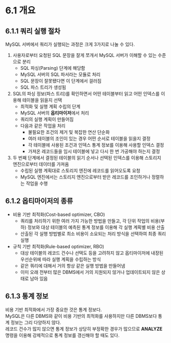 # 6.1 개요

## 6.1.1 쿼리 실행 절차

MySQL 서버에서 쿼리가 실행되는 과정은 크게 3가지로 나눌 수 있다.

1. 사용자로부터 요청된 SQL 문장을 잘게 쪼개서 MySQL 서버가 이해할 수 있는 수준으로 분리
    - SQL 파싱(Parsing) 단계에 해당함
    - MySQL 서버의 SQL 파서라는 모듈로 처리
    - SQL 문장이 잘못됐다면 이 단계에서 걸러짐
    - SQL 파스 트리가 생성됨
2. SQL의 파싱 정보(파스 트리)를 확인하면서 어떤 테이블부터 읽고 어떤 인덱스를 이용해 테이블을 읽을지 선택
    - 최적화 및 실행 계획 수립의 단계
    - MySQL 서버의 **옵티마이저**에서 처리
    - 쿼리의 실행 계획이 만들어짐
    - 다음과 같은 작업을 처리
        - 불필요한 조건의 제거 및 복잡한 연산 단순화
        - 여러 테이블의 조인이 있는 경우 어떤 순서로 테이블을 읽을지 결정
        - 각 테이블에 사용된 조건과 인덱스 통계 정보를 이용해 사용할 인덱스 결정
        - 가져온 레코드들을 임시 테이블에 넣고 다시 한 번 가공해야 하는지 결정
3. 두 번째 단계에서 결정된 테이블의 읽기 순서나 선택된 인덱스를 이용해 스토리지 엔진으로부터 데이터를 가져옴
    - 수립된 실행 계획대로 스토리지 엔진에 레코드를 읽어오도록 요청
    - MySQL 엔진에서는 스토리지 엔진으로부터 받은 레코드를 조인하거나 정렬하는 작업을 수행

## 6.1.2 옵티마이저의 종류

- 비용 기반 최적화(Cost-based optimizer, CBO)
  - 쿼리를 처리하기 위한 여러 가지 가능한 방법을 만들고, 각 단위 작업의 비용(부하) 정보와 대상 테이블의 예측된 통계 정보를 이용해 각 실행 계획별 비용 산출
  - 산출된 각 실행 방법별로 최소 비용이 소요되는 처리 방식을 선택하여 최종 쿼리 실행
- 규칙 기반 최적화(Rule-based optimizer, RBO)
  - 대상 테이블의 레코드 건수나 선택도 등을 고려하지 않고 옵티마이저에 내장된 우선순위에 따라 실행 계획을 수립하는 방식
  - 같은 쿼리에 대해서 거의 항상 같은 실행 방법을 만들어냄
  - 이미 오래 전부터 많은 DBMS에서 거의 지원되지 않거나 업데이트되지 않은 상태로 남아 있음

## 6.1.3 통계 정보

비용 기반 최적화에서 가장 중요한 것은 통계 정보다.  
MySQL은 다른 DBMS와 같이 비용 기반의 최적화를 사용하지만 다른 DBMS보다 통계 정보는 그리 다양하지 않다.  
레코드 건수가 많지 않으면 통계 정보가 상당히 부정확한 경우가 많으므로 **ANALYZE** 명령을 이용해 강제적으로 통계 정보를 갱신해야 할 때도 있다.

